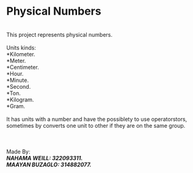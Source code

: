 # Physical Numbers
\
This project represents physical numbers. \
\
Units kinds: \
*Kilometer. \
*Meter. \
*Centimeter. \
*Hour. \
*Minute. \
*Second. \
*Ton. \
*Kilogram. \
*Gram. \
\
It has units with a number and have the possiblety to use operatorstors, sometimes by converts one unit to other if they are on the same group.
 \
 \
 \
 \
Made By: \
***NAHAMA WEILL: 322093311.*** \
***MAAYAN BUZAGLO: 314882077.***
